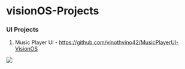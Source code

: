 # visionOS-Projects

### UI Projects
1. Music Player UI - https://github.com/vinothvino42/MusicPlayerUI-VisionOS

<img src="https://github.com/vinothvino42/MusicPlayerUI-VisionOS/raw/main/screenshots/view2.png" />